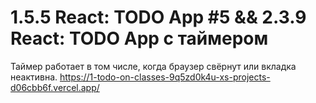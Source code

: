 # 1.5.5 React: TODO App #5 && 2.3.9 React: TODO App с таймером
Таймер работает в том числе, когда браузер свёрнут или вкладка неактивна.
https://1-todo-on-classes-9q5zd0k4u-xs-projects-d06cbb6f.vercel.app/
